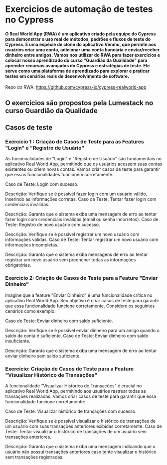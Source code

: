 # Exercicios de automação de testes no Cypress

#### O Real World App (RWA) é um aplicativo criado pela equipe do Cypress para demonstrar o uso real de métodos, padrões e fluxos de teste do Cypress. É uma espécie de clone do aplicativo Venmo, que permite aos usuários criar uma conta, adicionar uma conta bancária e enviar/receber dinheiro entre amigos. Vamos nos utilizar do RWA para fazer exercícios e colocar nosso aprendizado do curso "Guardião da Qualidade" para aprender recursos avançados do Cypress e estratégias de teste. Ele serve como uma plataforma de aprendizado para explorar e praticar testes em cenários reais de desenvolvimento de software.

Repo do RWA: https://github.com/cypress-io/cypress-realworld-app

## O exercicios são propostos pela Lumestack no curso Guardião da Qualidade

## Casos de teste

### Exercício 1 : Criação de Casos de Teste para as Features "Login" e "Registro de Usuário"

As funcionalidades de "Login" e "Registro de Usuário" são fundamentais no aplicativo Real World App, permitindo que os usuários acessem suas contas existentes ou criem novas contas. Vamos criar casos de teste para garantir que essas funcionalidades funcionem corretamente:

Caso de Teste: Login com sucesso.

Descrição: Verifique se é possível fazer login com um usuário válido, inserindo as informações corretas. Caso de Teste: Tentar fazer login com credenciais inválidas.

Descrição: Garanta que o sistema exiba uma mensagem de erro ao tentar fazer login com credenciais inválidas (email ou senha incorretos). Caso de Teste: Registro de novo usuário com sucesso.

Descrição: Verifique se é possível registrar um novo usuário com informações válidas. Caso de Teste: Tentar registrar um novo usuário com informações incompletas.

Descrição: Garanta que o sistema exiba mensagens de erro ao tentar registrar um novo usuário sem preencher todas as informações obrigatórias.

### Exercício 2: Criação de Casos de Teste para a Feature "Enviar Dinheiro"

Imagine que a feature "Enviar Dinheiro" é uma funcionalidade crítica no aplicativo Real World App. Seu objetivo é criar casos de teste para garantir que essa funcionalidade funcione corretamente. Considere os seguintes cenários como exemplo:

Caso de Teste: Enviar dinheiro com saldo suficiente.

Descrição: Verifique se é possível enviar dinheiro para um amigo quando o saldo da conta é suficiente.
Caso de Teste: Enviar dinheiro com saldo insuficiente.

Descrição: Garanta que o sistema exiba uma mensagem de erro ao tentar enviar dinheiro sem saldo suficiente.

### Exercício: Criação de Casos de Teste para a Feature "Visualizar Histórico de Transações"

A funcionalidade "Visualizar Histórico de Transações" é crucial no aplicativo Real World App, permitindo aos usuários rastrear todas as transações realizadas. Vamos criar casos de teste para garantir que essa funcionalidade funcione corretamente:

Caso de Teste: Visualizar histórico de transações com sucesso.

Descrição: Verifique se é possível visualizar o histórico de transações de um usuário com suas transações anteriores exibidas corretamente. Caso de Teste: Tentar visualizar o histórico de transações de um usuário sem transações anteriores.

Descrição: Garanta que o sistema exiba uma mensagem indicando que o usuário não possui transações anteriores caso tente visualizar o histórico sem transações registradas.

